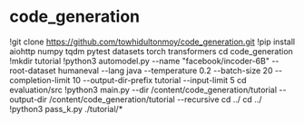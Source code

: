 # code_generation
!git clone https://github.com/towhidultonmoy/code_generation.git
!pip install aiohttp numpy tqdm pytest datasets torch transformers
cd code_generation
!mkdir tutorial
!python3 automodel.py --name "facebook/incoder-6B" --root-dataset humaneval --lang java --temperature 0.2 --batch-size 20 --completion-limit 10 --output-dir-prefix tutorial --input-limit 5
cd evaluation/src
!python3 main.py --dir /content/code_generation/tutorial --output-dir /content/code_generation/tutorial --recursive
cd ../
cd ../
!python3 pass_k.py ./tutorial/*

